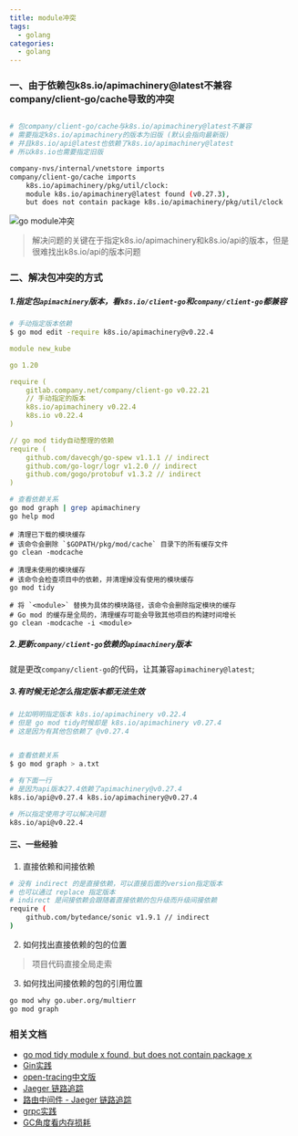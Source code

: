```yaml
---
title: module冲突
tags:
  - golang
categories:
  - golang
---
```


### 一、由于依赖包k8s.io/apimachinery@latest不兼容company/client-go/cache导致的冲突

``` bash

# 包company/client-go/cache与k8s.io/apimachinery@latest不兼容
# 需要指定k8s.io/apimachinery的版本为旧版 (默认会指向最新版)
# 并且k8s.io/api@latest也依赖了k8s.io/apimachinery@latest
# 所以k8s.io也需要指定旧版

company-nvs/internal/vnetstore imports
company/client-go/cache imports
	k8s.io/apimachinery/pkg/util/clock: 
	module k8s.io/apimachinery@latest found (v0.27.3),
	but does not contain package k8s.io/apimachinery/pkg/util/clock
```


![go module冲突](/images/conflict-package.png)

> 解决问题的关键在于指定k8s.io/apimachinery和k8s.io/api的版本，但是很难找出k8s.io/api的版本问题


### 二、解决包冲突的方式

##### 1.指定包`apimachinery`版本，看`k8s.io/client-go`和`company/client-go`都兼容

``` bash
# 手动指定版本依赖
$ go mod edit -require k8s.io/apimachinery@v0.22.4
```

``` yml
module new_kube

go 1.20

require (
	gitlab.company.net/company/client-go v0.22.21
    // 手动指定的版本
	k8s.io/apimachinery v0.22.4
	k8s.io v0.22.4
)

// go mod tidy自动整理的依赖
require (
	github.com/davecgh/go-spew v1.1.1 // indirect
	github.com/go-logr/logr v1.2.0 // indirect
	github.com/gogo/protobuf v1.3.2 // indirect
)
```

``` bash
# 查看依赖关系
go mod graph | grep apimachinery
go help mod
``` 

```shell
# 清理已下载的模块缓存
# 该命令会删除 `$GOPATH/pkg/mod/cache` 目录下的所有缓存文件
go clean -modcache

# 清理未使用的模块缓存
# 该命令会检查项目中的依赖，并清理掉没有使用的模块缓存
go mod tidy

# 将 `<module>` 替换为具体的模块路径，该命令会删除指定模块的缓存
# Go mod 的缓存是全局的，清理缓存可能会导致其他项目的构建时间增长
go clean -modcache -i <module>
```


##### 2.更新`company/client-go`依赖的`apimachinery`版本

就是更改`company/client-go`的代码，让其兼容`apimachinery@latest`;


##### 3.有时候无论怎么指定版本都无法生效

``` bash
# 比如明明指定版本 k8s.io/apimachinery v0.22.4
# 但是 go mod tidy时候却是 k8s.io/apimachinery v0.27.4
# 这是因为有其他包依赖了 @v0.27.4


# 查看依赖关系
$ go mod graph > a.txt

# 有下面一行
# 是因为api版本27.4依赖了apimachinery@v0.27.4
k8s.io/api@v0.27.4 k8s.io/apimachinery@v0.27.4

# 所以指定使用才可以解决问题
k8s.io/api@v0.22.4
```


#### 三、一些经验

1. 直接依赖和间接依赖
   
``` bash
# 没有 indirect 的是直接依赖，可以直接后面的version指定版本
# 也可以通过 replace 指定版本
# indirect 是间接依赖会跟随着直接依赖的包升级而升级间接依赖
require (
	github.com/bytedance/sonic v1.9.1 // indirect
)
```

2. 如何找出直接依赖的包的位置

> 项目代码直接全局走索

3. 如何找出间接依赖的包的引用位置

``` bash
go mod why go.uber.org/multierr
go mod graph
```


### 相关文档

- [go mod tidy module x found, but does not contain package x](https://budougumi0617.github.io/2019/09/20/fix-go-mod-tidy-does-not-contain-package/)
- [Gin实践](https://www.jishuchi.com/books/gin-practice)
- [open-tracing中文版](https://wu-sheng.gitbooks.io/opentracing-io/content/pages/quick-start.html)
- [Jaeger 链路追踪](https://mp.weixin.qq.com/s/28UBEsLOAHDv530ePilKQA)
- [路由中间件 - Jaeger 链路追踪](https://mp.weixin.qq.com/s/Ea28475_UTNaM9RNfgPqJA)
- [grpc实践](https://www.jishuchi.com/read/gin-practice/3886)
- [GC角度看内存损耗](https://www.jishuchi.com/read/gin-practice/3831)